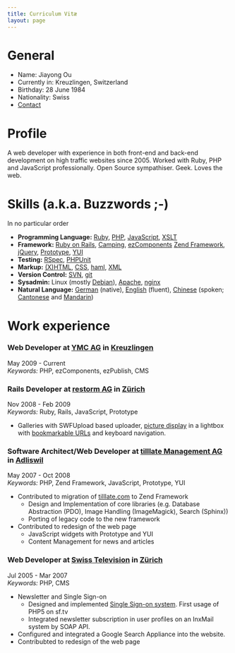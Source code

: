 ```yaml
---
title: Curriculum Vitæ
layout: page
---
```


# General

* Name: Jiayong Ou
* Currently in: Kreuzlingen, Switzerland
* Birthday: 28 June 1984
* Nationality: Swiss
* [Contact][]

[Contact]: /pages/contact.html

# Profile

A web developer with experience in both front-end and back-end development on high traffic websites since 2005. Worked with Ruby, PHP and JavaScript professionally. Open Source sympathiser. Geek. Loves the web.

# Skills (a.k.a. Buzzwords ;-)

In no particular order

*   **Programming Language:** [Ruby][], [PHP][], [JavaScript][], [XSLT][]
*   **Framework:** [Ruby on Rails][RoR], [Camping][], [ezComponents][] [Zend Framework][ZF], [jQuery][], [Prototype][], [YUI][]
*   **Testing:** [RSpec][], [PHPUnit][]
*   **Markup:** [(X)HTML][w3c], [CSS][w3c], [haml][], [XML][]
*   **Version Control:** [SVN][], [git][]
*   **Sysadmin:** Linux (mostly [Debian][]), [Apache][], [nginx][]
*   **Natural Language:** [German][de] (native), [English][en] (fluent), [Chinese][zh] (spoken; [Cantonese][zh-hk] and [Mandarin][zh-cn])

 [Ruby]:         http://ruby-lang.org/
 [PHP]:          http://php.net/
 [JavaScript]:   https://developer.mozilla.org/en/JavaScript
 [XSLT]:         http://en.wikipedia.org/wiki/XSLT
 [RoR]:          http://rubyonrails.org
 [Camping]:      http://camping.rubyforge.org/
 [ezComponents]: http://ezcomponents.org/
 [ZF]:           http://zend.com/framework
 [Prototype]:    http://prototypejs.org
 [YUI]:          http://developer.yahoo.com/yui
 [jQuery]:       http://jquery.com/
 [RSpec]:        http://rspec.info/
 [PHPUnit]:      http://www.phpunit.de/
 [w3c]:          http://w3.org/
 [haml]:         http://haml.hamptoncatlin.com/
 [XML]:          http://en.wikipedia.org/wiki/XML
 [SVN]:          http://subversion.tigris.org/
 [git]:          http://git-scm.com/
 [Debian]:       http://debian.org/
 [Apache]:       http://httpd.apache.org/
 [nginx]:        http://nginx.org
 [de]:           http://en.wikipedia.org/wiki/German_language
 [en]:           http://en.wikipedia.org/wiki/English_language
 [zh]:           http://en.wikipedia.org/wiki/Chinese_language
 [zh-hk]:        http://en.wikipedia.org/wiki/Cantonese
 [zh-cn]:        http://en.wikipedia.org/wiki/Mandarin_Chinese

# Work experience

### Web Developer at [YMC AG](http://ymc.ch/) in [Kreuzlingen](http://maps.google.com/?q=sonnenstrasse+4,+8280+kreuzlingen,+switzerland&ie=UTF8)

May 2009 - Current    
*Keywords:* PHP, ezComponents, ezPublish, CMS

### Rails Developer at [restorm AG](http://restorm.com/) in [Zürich](http://maps.google.com/maps?q=Hardturmstrasse+253,+8005+Zürich,+Switzerland)

Nov 2008 - Feb 2009  
*Keywords:* Ruby, Rails, JavaScript, Prototype

* Galleries with SWFUpload based uploader, [picture display](http://jou.members.restorm.com/gallery/show/19) in a lightbox with [bookmarkable URLs](http://jou.members.restorm.com/gallery/show/19#show_picture_147) and keyboard navigation.
	
### Software Architect/Web Developer at [tilllate Management AG](http://www.tilllate.com/) in	[Adliswil](http://maps.google.com/maps?q=webereistrasse%2071,%20adliswil,%20switzerland)

May 2007 - Oct 2008  
*Keywords:* PHP, Zend Framework, JavaScript, Prototype, YUI

*	Contributed to migration of [tilllate.com](http://www.tilllate.com/) to Zend Framework
	* Design and Implementation of core libraries (e.g. Database Abstraction (PDO), Image Handling (ImageMagick), Search (Sphinx))
	* Porting of legacy code to the new framework
* Contributed to redesign of the web page
	* JavaScript widgets with Prototype and YUI
	* Content Management for news and articles
	

### Web Developer at [Swiss Television](http://www.sf.tv/) in [Zürich](http://maps.google.com/?q=fernsehstrasse+1,+z%C3%BCrich,+switzerland)

Jul 2005 - Mar 2007  
*Keywords:* PHP, CMS

* Newsletter and Single Sign-on
	* Designed and implemented [Single Sign-on system](http://login.sf.tv/). First usage of PHP5 on sf.tv
	* Integrated newsletter subscription in user profiles on an InxMail system by SOAP API.
* Configured and integrated a Google Search Appliance into the website.
* Contribubted to redesign of the web page
